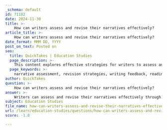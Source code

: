 ```yaml
---
_schema: default
id: 71182
date: 2024-11-30
title: >-
    How can writers assess and revise their narratives effectively?
article_title: >-
    How can writers assess and revise their narratives effectively?
date_format: MMM DD, YYYY
post_on_text: Posted on
seo:
  title: QuickTakes | Education Studies
  page_description: >-
    This content explores effective strategies for writers to assess and revise their narratives, emphasizing critical thinking, peer feedback, and structured methods like the DARE technique.
  page_keywords: >-
    narrative assessment, revision strategies, writing feedback, reading aloud, peer critique, color-coded approach, DARE method, writing structure, self-assessment, writer reflection
author: QuickTakes
question: >-
    How can writers assess and revise their narratives effectively?
answer: >-
    Writers can assess and revise their narratives effectively through a structured approach that emphasizes critical thinking, self-assessment, and feedback. Here are several strategies that can enhance the revision process:\n\n1. **Take a Break**: After completing the first draft, it's beneficial to set the work aside for a short period. This allows the writer to return with fresh eyes, making it easier to identify areas that need improvement.\n\n2. **Read Aloud**: Reading the narrative out loud can help writers catch awkward phrasing, pacing issues, and inconsistencies in tone. This technique also aids in identifying areas where dialogue may not sound natural.\n\n3. **Use a Color-Coded Approach**: Implementing a color-coded system to analyze details can help writers visualize what types of details they have included and what may be missing. This method encourages a more thorough examination of sensory details and character development.\n\n4. **Peer Critique**: Engaging with writing partners for feedback can provide new perspectives. Writers can benefit from discussing their narratives with peers, as this dialogue often uncovers blind spots and areas for enhancement.\n\n5. **Focus on Structure**: Writers should ensure that each section of their narrative aligns with its corresponding header, creating a cohesive flow throughout the piece. This structural integrity is crucial for maintaining reader engagement.\n\n6. **Apply the DARE Method**: This acronym stands for:\n   - **D**elete unnecessary information,\n   - **A**dd important details and transition words,\n   - **R**earrange text for logical flow,\n   - **E**xchange weak words for stronger, clearer ones.\n   This method provides a clear framework for revising content effectively.\n\n7. **Seek Feedback from Teachers or Mentors**: Utilizing assessment tools such as rubrics can help writers understand the strengths and weaknesses of their narratives. Feedback from experienced writers or educators can guide revisions and improve overall writing quality.\n\n8. **Reflect on Learning**: After revisions, writers should take time to reflect on what they learned during the process. This reflection can enhance their understanding of narrative techniques and improve future writing endeavors.\n\nBy incorporating these strategies, writers can refine their narratives, enhance clarity, and create more engaging and effective stories.
subject: Education Studies
file_name: how-can-writers-assess-and-revise-their-narratives-effectively.md
url: /learn/education-studies/questions/how-can-writers-assess-and-revise-their-narratives-effectively
score: -1.0

---
```


&nbsp;